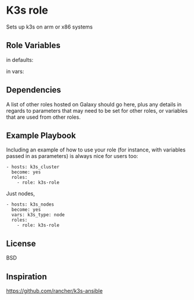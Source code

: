 K3s role 
=========

Sets up k3s on arm or x86 systems

Role Variables
--------------

 in defaults:
 
 in vars: 
 
Dependencies
------------

A list of other roles hosted on Galaxy should go here, plus any details in regards to parameters that may need to be set for other roles, or variables that are used from other roles.

Example Playbook
----------------

Including an example of how to use your role (for instance, with variables passed in as parameters) is always nice for users too:

    - hosts: k3s_cluster
      become: yes
      roles:
        - role: k3s-role
        
Just nodes,

    - hosts: k3s_nodes 
      become: yes
      vars: k3s_type: node
      roles:
        - role: k3s-role
        

License
-------

BSD

Inspiration
------------------

https://github.com/rancher/k3s-ansible